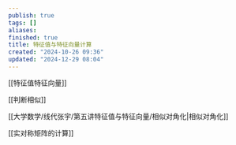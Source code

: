 ```yaml
---
publish: true
tags: []
aliases: 
finished: true
title: 特征值与特征向量计算
created: "2024-10-26 09:36"
updated: "2024-12-29 08:04"
---
```


[[特征值特征向量]]

[[判断相似]]

[[大学数学/线代张宇/第五讲特征值与特征向量/相似对角化|相似对角化]]

[[实对称矩阵的计算]]